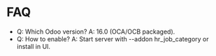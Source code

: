 # FAQ

- Q: Which Odoo version? A: 16.0 (OCA/OCB packaged).
- Q: How to enable? A: Start server with --addon hr_job_category or install in UI.
